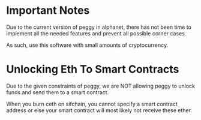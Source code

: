 # Important Notes

Due to the current version of peggy in alphanet, there has not been time to implement all the needed features and prevent all possible corner cases.

As such, use this software with small amounts of cryptocurrency.

# Unlocking Eth To Smart Contracts

Due to the given constraints of peggy, we are NOT allowing peggy to unlock funds and send them to a smart contract.

When you burn ceth on sifchain, you cannot specify a smart contract address or else your smart contract will most likely not receive these ether.